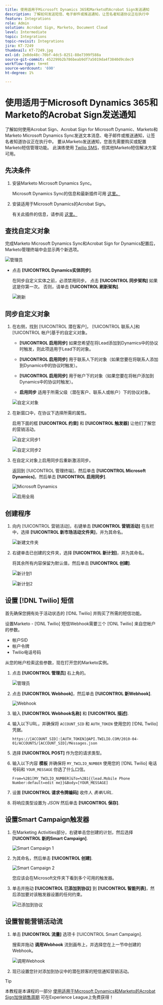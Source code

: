 ```yaml
---
title: 使用适用于Microsoft Dynamics 365和Marketo的Acrobat Sign发送通知
description: 了解如何发送短信、电子邮件或推送通知，让签名者知道协议正在执行中
feature: Integrations
role: Admin
solution: Acrobat Sign, Marketo, Document Cloud
level: Intermediate
topic: Integrations
topic-revisit: Integrations
jira: KT-7249
thumbnail: KT-7249.jpg
exl-id: 2e0de48c-70bf-4dc5-8251-88e7399f588a
source-git-commit: 452299b2b786beab9df7a5019da4f3840d9cdec9
workflow-type: tm+mt
source-wordcount: '690'
ht-degree: 1%

---
```


# 使用适用于Microsoft Dynamics 365和Marketo的Acrobat Sign发送通知

了解如何使用Acrobat Sign、Acrobat Sign for Microsoft Dynamic、Marketo和Marketo Microsoft Dynamics Sync发送文本消息、电子邮件或推送通知，让签名者知道协议正在执行中。 要从Marketo发送通知，您首先需要购买或配置Marketo短信管理功能。 此演练使用 [Twilio SMS](https://launchpoint.marketo.com/twilio/twilio-sms-for-marketo/)，但其他Marketo短信解决方案可用。

## 先决条件

1. 安装Marketo Microsoft Dynamics Sync。

   Microsoft Dynamics Sync的信息和最新插件可用 [这里。](https://experienceleague.adobe.com/docs/marketo/using/product-docs/crm-sync/microsoft-dynamics/marketo-plugin-releases-for-microsoft-dynamics.html)

1. 安装适用于Microsoft Dynamics的Acrobat Sign。

   有关此插件的信息，请参阅 [这里。](https://helpx.adobe.com/ca/sign/using/microsoft-dynamics-integration-installation-guide.html)

## 查找自定义对象

完成Marketo Microsoft Dynamics Sync和Acrobat Sign for Dynamics配置后，Marketo管理终端中会显示两个新选项。

![管理员](assets/adminTerminal.png)

* 点击 **[!UICONTROL Dynamics实体同步]**.

  在同步自定义实体之前，必须禁用同步。 点击 **[!UICONTROL 同步架构]** 如果这是你第一次。 否则，请单击 **[!UICONTROL 刷新架构]**.

  ![刷新](assets/refreshSchema.png)

## 同步自定义对象

1. 在右侧，找到 [!UICONTROL 潜在客户]， [!UICONTROL 联系人]和 [!UICONTROL 帐户]基于的自定义对象。

   * **[!UICONTROL 启用同步]** 如果您希望在将Lead添加到Dynamics中的协议时触发，则此项适用于Lead下的对象。

   * **[!UICONTROL 启用同步]** 用于联系人下的对象（如果您要在将联系人添加到Dynamics中的协议时触发）。

   * **[!UICONTROL 启用同步]** 用于帐户下的对象（如果您要在将帐户添加到Dynamics中的协议时触发）。

   * **启用同步** 适用于所需父级（潜在客户、联系人或帐户）下的协议对象。

   ![自定义对象](assets/enableSyncDynamics.png)

1. 在新窗口中，在协议下选择所需的属性。

   启用下面的框 **[!UICONTROL 约束]** 和 **[!UICONTROL 触发器]** 让他们了解您的营销活动。

   ![自定义同步1](assets/entitySync1.png)

   ![自定义同步2](assets/entitySync2.png)

1. 在自定义对象上启用同步后重新激活同步。

   返回到 [!UICONTROL 管理终端]，然后单击 **[!UICONTROL Microsoft Dynamics]**，然后单击 **[!UICONTROL 启用同步]**.

   ![Microsoft Dynamics](assets/microsoftDynamics.png)

   ![启用全局](assets/enableGlobalDynamics.png)

## 创建程序

1. 向内 [!UICONTROL 营销活动]，右键单击 **[!UICONTROL 营销活动]** 在左栏中，选择 **[!UICONTROL 新市场活动文件夹]**，并为其命名。

   ![新建文件夹](assets/newFolder.png)

1. 右键单击已创建的文件夹，选择 **[!UICONTROL 新计划]**，并为其命名。

   将其余所有内容保留为默认值，然后单击 **[!UICONTROL 创建]**.

   ![新计划1](assets/newProgram1.png)

   ![新计划2](assets/newProgram2.png)

## 设置 [!DNL Twilio] 短信

首先确保您拥有处于活动状态的 [!DNL Twilio] 并购买了所需的短信功能。

设置Marketo - [!DNL Twilio] 短信Webhook需要三个 [!DNL Twilio] 来自您帐户的参数。

* 帐户SID
* 帐户令牌
* Twilio电话号码

从您的帐户检索这些参数，现在打开您的Marketo实例。

1. 点击 **[!UICONTROL 管理员]** 右上角的。

   ![管理员](assets/adminTab.png)

1. 点击 **[!UICONTROL Webhook]**，然后单击 **[!UICONTROL 新Webhook]**.

   ![Webhook](assets/webhooks.png)

1. 输入 **[!UICONTROL Webhook名称]** 和 **[!UICONTROL 描述]**.

1. 输入以下URL，并确保将 `ACCOUNT_SID` 和 `AUTH_TOKEN` 使用您的 [!DNL Twilio] 凭据。

   ```
   https://[ACCOUNT_SID]:[AUTH_TOKEN]@API.TWILIO.COM/2010-04-01/ACCOUNTS/[ACCOUNT_SID]/Messages.json
   ```

1. 选择 **[!UICONTROL POST]** 作为您的请求类型。

1. 输入以下内容 **模板** 并确保将 `MY_TWILIO_NUMBER` 使用您的 [!DNL Twilio] 电话号码和 `YOUR_MESSAGE` 你选了什么口信。

   ```
   From=%2B1[MY_TWILIO_NUMBER]&To=%2B1{{lead.Mobile Phone Number:default=edit me}}&Body=[YOUR_MESSAGE]
   ```

1. 设置 **[!UICONTROL 请求令牌编码]** 收件人 *表单/URL*.

1. 将响应类型设置为 *JSON* 然后单击 **[!UICONTROL 保存]**.

## 设置Smart Campaign触发器

1. 在Marketing Activities部分，右键单击您创建的计划，然后选择 **[!UICONTROL 新的Smart Campaign]**.

   ![Smart Campaign 1](assets/smartCampaign1.png)

1. 为其命名，然后单击 **[!UICONTROL 创建]**.

   ![Smart Campaign 2](assets/smartCampaign3.png)

   您应该会在Microsoft文件夹下看到多个可用的触发器。

1. 单击并拖动 **[!UICONTROL 已添加到协议]** 到 **[!UICONTROL 智能列表]**，然后添加要对该触发器设置的任何约束。

   ![已添加到协议](assets/addedToAgreementDynamics.png)

## 设置智能营销活动流

1. 单击 **[!UICONTROL 流量]** 选项卡 [!UICONTROL Smart Campaign].

   搜索并拖动 **调用Webhook** 流到画布上，并选择您在上一节中创建的Webhook。

   ![调用Webhook](assets/callWebhook.png)

1. 现已设置您针对添加到协议中的潜在顾客的短信通知营销活动。
>[!TIP]
>
>本教程是本课程的一部分 [使用适用于Microsoft Dynamics和Marketo的Acrobat Sign加快销售周期](https://experienceleague.adobe.com/?recommended=Sign-U-1-2021.1) 可在Experience League上免费获得！